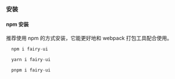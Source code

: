 ### 安装




#### npm 安装
推荐使用 npm 的方式安装，它能更好地和 webpack 打包工具配合使用。


```javaScript
  npm i fairy-ui
```

```javaScript
  yarn i fairy-ui
```

```javaScript
  pnpm i fairy-ui
```